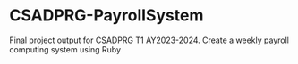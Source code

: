 # CSADPRG-PayrollSystem
Final project output for CSADPRG T1 AY2023-2024.
Create a weekly payroll computing system using Ruby
